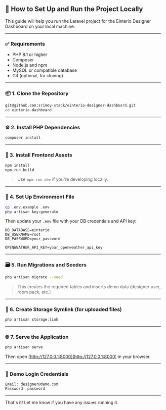 ## 🔧 How to Set Up and Run the Project Locally

This guide will help you run the Laravel project for the Einterio Designer Dashboard on your local machine.

---

### ✅ Requirements

- PHP 8.1 or higher
- Composer
- Node.js and npm
- MySQL or compatible database
- Git (optional, for cloning)

---

### 📦 1. Clone the Repository

```bash
git@github.com:srimoy-stack/einterio-designer-dashboard.git
cd einterio-dashboard
```


---

### ⚙️ 2. Install PHP Dependencies

```bash
composer install
```

---

### 🎨 3. Install Frontend Assets

```bash
npm install
npm run build
```

> Use `npm run dev` if you're developing locally.

---

### 🔑 4. Set Up Environment File

```bash
cp .env.example .env
php artisan key:generate
```

Then update your `.env` file with your DB credentials and API key:

```
DB_DATABASE=einterio
DB_USERNAME=root
DB_PASSWORD=your_password

OPENWEATHER_API_KEY=your_openweather_api_key
```

---

### 🗃 5. Run Migrations and Seeders

```bash
php artisan migrate --seed
```

> This creates the required tables and inserts demo data (designer user, room pack, etc.)

---

### 📁 6. Create Storage Symlink (for uploaded files)

```bash
php artisan storage:link
```

---

### 🌐 7. Serve the Application

```bash
php artisan serve
```

Then open [http://127.0.0.1:8000](http://127.0.0.1:8000) in your browser.

---

### 🧪 Demo Login Credentials

```
Email: designer@demo.com
Password: password
```

---



That's it! Let me know if you have any issues running it.

